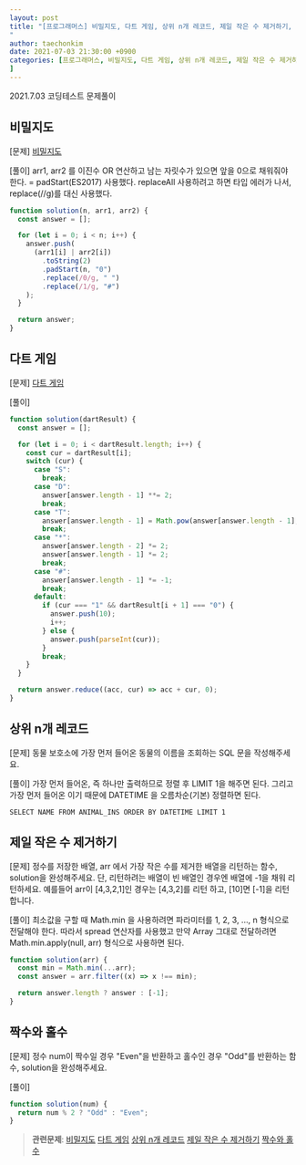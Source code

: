 ```yaml
---
layout: post
title: "[프로그래머스] 비밀지도, 다트 게임, 상위 n개 레코드, 제일 작은 수 제거하기, 짝수와 홀수
"
author: taechonkim
date: 2021-07-03 21:30:00 +0900
categories: [프로그래머스, 비밀지도, 다트 게임, 상위 n개 레코드, 제일 작은 수 제거하기, 짝수와 홀수
]
---
```


2021.7.03 코딩테스트 문제풀이

## 비밀지도

[문제] [비밀지도](https://programmers.co.kr/learn/courses/30/lessons/17681)

[풀이] arr1, arr2 를 이진수 OR 연산하고 남는 자릿수가 있으면 앞을 0으로 채워줘야 한다. = padStart(ES2017) 사용했다. replaceAll 사용하려고 하면 타입 에러가 나서, replace(//g)를 대신 사용했다.

```javascript
function solution(n, arr1, arr2) {
  const answer = [];

  for (let i = 0; i < n; i++) {
    answer.push(
      (arr1[i] | arr2[i])
        .toString(2)
        .padStart(n, "0")
        .replace(/0/g, " ")
        .replace(/1/g, "#")
    );
  }

  return answer;
}
```

## 다트 게임

[문제] [다트 게임](https://programmers.co.kr/learn/courses/30/lessons/17682)

[풀이]

```javascript
function solution(dartResult) {
  const answer = [];

  for (let i = 0; i < dartResult.length; i++) {
    const cur = dartResult[i];
    switch (cur) {
      case "S":
        break;
      case "D":
        answer[answer.length - 1] **= 2;
        break;
      case "T":
        answer[answer.length - 1] = Math.pow(answer[answer.length - 1], 3);
        break;
      case "*":
        answer[answer.length - 2] *= 2;
        answer[answer.length - 1] *= 2;
        break;
      case "#":
        answer[answer.length - 1] *= -1;
        break;
      default:
        if (cur === "1" && dartResult[i + 1] === "0") {
          answer.push(10);
          i++;
        } else {
          answer.push(parseInt(cur));
        }
        break;
    }
  }

  return answer.reduce((acc, cur) => acc + cur, 0);
}
```

## 상위 n개 레코드

[문제] 동물 보호소에 가장 먼저 들어온 동물의 이름을 조회하는 SQL 문을 작성해주세요.

[풀이] 가장 먼저 들어온, 즉 하나만 출력하므로 정렬 후 LIMIT 1을 해주면 된다. 그리고 가장 먼저 들어온 이기 때문에 DATETIME 을 오름차순(기본) 정렬하면 된다.

```mysql
SELECT NAME FROM ANIMAL_INS ORDER BY DATETIME LIMIT 1
```

## 제일 작은 수 제거하기

[문제] 정수를 저장한 배열, arr 에서 가장 작은 수를 제거한 배열을 리턴하는 함수, solution을 완성해주세요. 단, 리턴하려는 배열이 빈 배열인 경우엔 배열에 -1을 채워 리턴하세요. 예를들어 arr이 [4,3,2,1]인 경우는 [4,3,2]를 리턴 하고, [10]면 [-1]을 리턴 합니다.

[풀이] 최소값을 구할 때 Math.min 을 사용하려면 파라미터를 1, 2, 3, ..., n 형식으로 전달해야 한다. 따라서 spread 연산자를 사용했고 만약 Array 그대로 전달하려면 Math.min.apply(null, arr) 형식으로 사용하면 된다.

```javascript
function solution(arr) {
  const min = Math.min(...arr);
  const answer = arr.filter((x) => x !== min);

  return answer.length ? answer : [-1];
}
```

## 짝수와 홀수

[문제] 정수 num이 짝수일 경우 "Even"을 반환하고 홀수인 경우 "Odd"를 반환하는 함수, solution을 완성해주세요.

[풀이]

```javascript
function solution(num) {
  return num % 2 ? "Odd" : "Even";
}
```

> **관련문제**:
> [비밀지도](https://programmers.co.kr/learn/courses/30/lessons/17681) [다트 게임](https://programmers.co.kr/learn/courses/30/lessons/17682) [상위 n개 레코드](https://programmers.co.kr/learn/courses/30/lessons/59405) [제일 작은 수 제거하기](https://programmers.co.kr/learn/courses/30/lessons/12935) [짝수와 홀수](https://programmers.co.kr/learn/courses/30/lessons/12937)
